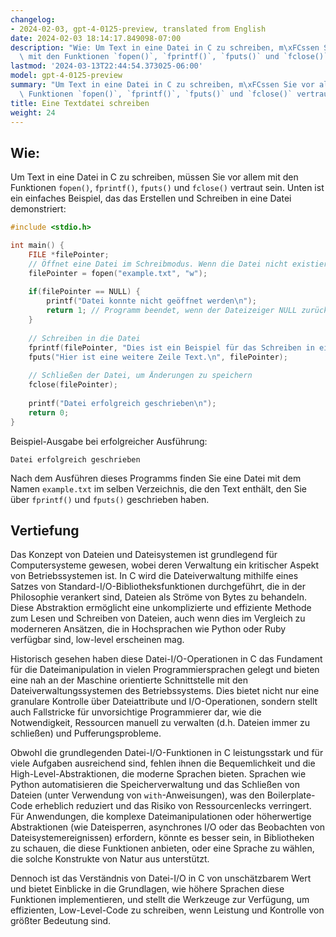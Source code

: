 ```yaml
---
changelog:
- 2024-02-03, gpt-4-0125-preview, translated from English
date: 2024-02-03 18:14:17.849098-07:00
description: "Wie: Um Text in eine Datei in C zu schreiben, m\xFCssen Sie vor allem\
  \ mit den Funktionen `fopen()`, `fprintf()`, `fputs()` und `fclose()` vertraut sein.\u2026"
lastmod: '2024-03-13T22:44:54.373025-06:00'
model: gpt-4-0125-preview
summary: "Um Text in eine Datei in C zu schreiben, m\xFCssen Sie vor allem mit den\
  \ Funktionen `fopen()`, `fprintf()`, `fputs()` und `fclose()` vertraut sein."
title: Eine Textdatei schreiben
weight: 24
---
```


## Wie:
Um Text in eine Datei in C zu schreiben, müssen Sie vor allem mit den Funktionen `fopen()`, `fprintf()`, `fputs()` und `fclose()` vertraut sein. Unten ist ein einfaches Beispiel, das das Erstellen und Schreiben in eine Datei demonstriert:

```c
#include <stdio.h>

int main() {
    FILE *filePointer;
    // Öffnet eine Datei im Schreibmodus. Wenn die Datei nicht existiert, wird sie erstellt.
    filePointer = fopen("example.txt", "w");
    
    if(filePointer == NULL) {
        printf("Datei konnte nicht geöffnet werden\n");
        return 1; // Programm beendet, wenn der Dateizeiger NULL zurückgibt.
    }
    
    // Schreiben in die Datei
    fprintf(filePointer, "Dies ist ein Beispiel für das Schreiben in eine Datei.\n");
    fputs("Hier ist eine weitere Zeile Text.\n", filePointer);
    
    // Schließen der Datei, um Änderungen zu speichern
    fclose(filePointer);
    
    printf("Datei erfolgreich geschrieben\n");
    return 0;
}
```

Beispiel-Ausgabe bei erfolgreicher Ausführung:
```
Datei erfolgreich geschrieben
```

Nach dem Ausführen dieses Programms finden Sie eine Datei mit dem Namen `example.txt` im selben Verzeichnis, die den Text enthält, den Sie über `fprintf()` und `fputs()` geschrieben haben.

## Vertiefung
Das Konzept von Dateien und Dateisystemen ist grundlegend für Computersysteme gewesen, wobei deren Verwaltung ein kritischer Aspekt von Betriebssystemen ist. In C wird die Dateiverwaltung mithilfe eines Satzes von Standard-I/O-Bibliotheksfunktionen durchgeführt, die in der Philosophie verankert sind, Dateien als Ströme von Bytes zu behandeln. Diese Abstraktion ermöglicht eine unkomplizierte und effiziente Methode zum Lesen und Schreiben von Dateien, auch wenn dies im Vergleich zu moderneren Ansätzen, die in Hochsprachen wie Python oder Ruby verfügbar sind, low-level erscheinen mag.

Historisch gesehen haben diese Datei-I/O-Operationen in C das Fundament für die Dateimanipulation in vielen Programmiersprachen gelegt und bieten eine nah an der Maschine orientierte Schnittstelle mit den Dateiverwaltungssystemen des Betriebssystems. Dies bietet nicht nur eine granulare Kontrolle über Dateiattribute und I/O-Operationen, sondern stellt auch Fallstricke für unvorsichtige Programmierer dar, wie die Notwendigkeit, Ressourcen manuell zu verwalten (d.h. Dateien immer zu schließen) und Pufferungsprobleme.

Obwohl die grundlegenden Datei-I/O-Funktionen in C leistungsstark und für viele Aufgaben ausreichend sind, fehlen ihnen die Bequemlichkeit und die High-Level-Abstraktionen, die moderne Sprachen bieten. Sprachen wie Python automatisieren die Speicherverwaltung und das Schließen von Dateien (unter Verwendung von `with`-Anweisungen), was den Boilerplate-Code erheblich reduziert und das Risiko von Ressourcenlecks verringert. Für Anwendungen, die komplexe Dateimanipulationen oder höherwertige Abstraktionen (wie Dateisperren, asynchrones I/O oder das Beobachten von Dateisystemereignissen) erfordern, könnte es besser sein, in Bibliotheken zu schauen, die diese Funktionen anbieten, oder eine Sprache zu wählen, die solche Konstrukte von Natur aus unterstützt.

Dennoch ist das Verständnis von Datei-I/O in C von unschätzbarem Wert und bietet Einblicke in die Grundlagen, wie höhere Sprachen diese Funktionen implementieren, und stellt die Werkzeuge zur Verfügung, um effizienten, Low-Level-Code zu schreiben, wenn Leistung und Kontrolle von größter Bedeutung sind.
